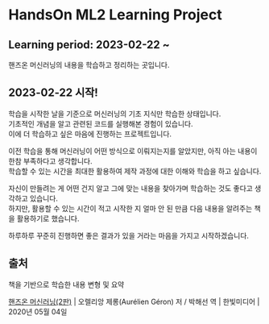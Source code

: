 # HandsOn ML2 Learning Project

## Learning period: 2023-02-22 ~ 

핸즈온 머신러닝의 내용을 학습하고 정리하는 곳입니다.  

## 2023-02-22 시작!

학습을 시작한 날을 기준으로 머신러닝의 기초 지식만 학습한 상태입니다.  
기초적인 개념을 알고 관련된 코드를 실행해본 경험이 있습니다.  
이에 더 학습하고 싶은 마음에 진행하는 프로젝트입니다.  

이전 학습을 통해 머신러닝이 어떤 방식으로 이뤄지는지를 알았지만, 아직 아는 내용이 한참 부족하다고 생각합니다.  
학습할 수 있는 시간을 최대한 활용하여 제작 과정에 대한 이해와 학습을 하고 싶습니다.  

자신이 만들려는 게 어떤 건지 알고 그에 맞는 내용을 찾아가며 학습하는 것도 좋다고 생각하고 있습니다.  
하지만, 활용할 수 있는 시간이 적고 시작한 지 얼마 안 된 만큼 다음 내용을 알려주는 책을 활용하기로 했습니다.  

하루하루 꾸준히 진행하면 좋은 결과가 있을 거라는 마음을 가지고 시작하겠습니다.  

## 출처

책을 기반으로 학습한 내용 변형 및 요약

[핸즈온 머신러닝(2판)][googlelink] | 오렐리앙 제롱(Aurélien Géron) 저 / 박해선 역 | 한빛미디어 | 2020년 05월 04일  

[googlelink]: https://www.hanbit.co.kr/store/books/look.php?p_code=B7033438574 "Go SITE"
